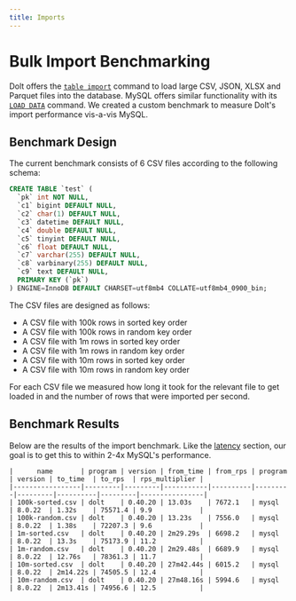 ```yaml
---
title: Imports
---
```


# Bulk Import Benchmarking

Dolt offers the [`table import`](../../cli.md#dolt-table-import) command to load large CSV, JSON, XLSX and Parquet files into the database. MySQL offers 
similar functionality with its [`LOAD DATA`](https://dev.mysql.com/doc/refman/8.0/en/load-data.html) command. We created a custom benchmark to measure Dolt's import performance vis-a-vis MySQL.

## Benchmark Design

The current benchmark consists of 6 CSV files according to the following schema:

```sql
CREATE TABLE `test` (
  `pk` int NOT NULL,
  `c1` bigint DEFAULT NULL,
  `c2` char(1) DEFAULT NULL,
  `c3` datetime DEFAULT NULL,
  `c4` double DEFAULT NULL,
  `c5` tinyint DEFAULT NULL,
  `c6` float DEFAULT NULL,
  `c7` varchar(255) DEFAULT NULL,
  `c8` varbinary(255) DEFAULT NULL,
  `c9` text DEFAULT NULL,
  PRIMARY KEY (`pk`)
) ENGINE=InnoDB DEFAULT CHARSET=utf8mb4 COLLATE=utf8mb4_0900_bin;

```
The CSV files are designed as follows:

- A CSV file with 100k rows in sorted key order
- A CSV file with 100k rows in random key order
- A CSV file with 1m rows in sorted key order
- A CSV file with 1m rows in random key order
- A CSV file with 10m rows in sorted key order
- A CSV file with 10m rows in random key order

For each CSV file we measured how long it took for the relevant file to get loaded in and the number of rows that were
imported per second.

## Benchmark Results

Below are the results of the import benchmark. Like the [latency](latency.md) section, our goal is to get this to within 2-4x MySQL's performance. 

```
|      name       | program | version | from_time | from_rps | program | version | to_time  | to_rps  | rps_multiplier |
|-----------------|---------|---------|-----------|----------|---------|---------|----------|---------|----------------|
| 100k-sorted.csv | dolt    | 0.40.20 | 13.03s    | 7672.1   | mysql   | 8.0.22  | 1.32s    | 75571.4 | 9.9            |
| 100k-random.csv | dolt    | 0.40.20 | 13.23s    | 7556.0   | mysql   | 8.0.22  | 1.38s    | 72207.3 | 9.6            |
| 1m-sorted.csv   | dolt    | 0.40.20 | 2m29.29s  | 6698.2   | mysql   | 8.0.22  | 13.3s    | 75173.9 | 11.2           |
| 1m-random.csv   | dolt    | 0.40.20 | 2m29.48s  | 6689.9   | mysql   | 8.0.22  | 12.76s   | 78361.3 | 11.7           |
| 10m-sorted.csv  | dolt    | 0.40.20 | 27m42.44s | 6015.2   | mysql   | 8.0.22  | 2m14.22s | 74505.5 | 12.4           |
| 10m-random.csv  | dolt    | 0.40.20 | 27m48.16s | 5994.6   | mysql   | 8.0.22  | 2m13.41s | 74956.6 | 12.5           |
```
